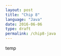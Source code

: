 ```yaml
---
layout: post
title: "Chip 8"
language: "Java"
date: 2016-06-06
type: draft
permalink: /chip8-java
---
```


temp
